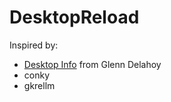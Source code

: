 # DesktopReload

Inspired by:
 - [Desktop Info](http://www.glenn.delahoy.com/software/) from Glenn Delahoy
 - conky
 - gkrellm
 
